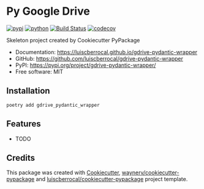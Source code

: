 # Py Google Drive


[![pypi](https://img.shields.io/pypi/v/gdrive-pydantic-wrapper.svg)](https://pypi.org/project/gdrive-pydantic-wrapper/)
[![python](https://img.shields.io/pypi/pyversions/gdrive-pydantic-wrapper.svg)](https://pypi.org/project/gdrive-pydantic-wrapper/)
[![Build Status](https://github.com/luiscberrocal/gdrive-pydantic-wrapper/actions/workflows/dev.yml/badge.svg)](https://github.com/luiscberrocal/gdrive-pydantic-wrapper/actions/workflows/dev.yml)
[![codecov](https://codecov.io/gh/luiscberrocal/gdrive-pydantic-wrapper/branch/main/graphs/badge.svg)](https://codecov.io/github/luiscberrocal/gdrive-pydantic-wrapper)



Skeleton project created by Cookiecutter PyPackage


* Documentation: <https://luiscberrocal.github.io/gdrive-pydantic-wrapper>
* GitHub: <https://github.com/luiscberrocal/gdrive-pydantic-wrapper>
* PyPI: <https://pypi.org/project/gdrive-pydantic-wrapper/>
* Free software: MIT

## Installation

```shell
poetry add gdrive_pydantic_wrapper
```
## Features

* TODO

## Credits

This package was created with [Cookiecutter](https://github.com/audreyr/cookiecutter), [waynerv/cookiecutter-pypackage](https://github.com/waynerv/cookiecutter-pypackage)
and [luiscberrocal/cookiecutter-pypackage](https://github.com/luiscberrocal/cookiecutter-pypackage) project template.
